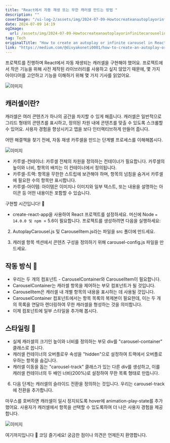```yaml
---
title: "React에서 자동 재생 또는 무한 캐러셀 만드는 방법 "
description: ""
coverImage: "/ui-log-2/assets/img/2024-07-09-HowtocreateanautoplayorinfinitecarouselinReact_0.png"
date: 2024-07-09 14:19
ogImage:
  url: /assets/img/2024-07-09-HowtocreateanautoplayorinfinitecarouselinReact_0.png
tag: Tech
originalTitle: "How to create an autoplay or infinite carousel in React 👀"
link: "https://medium.com/@divyakoneti0001/how-to-create-an-autoplay-or-infinite-carousel-in-react-d9f9bff11048"
---
```


프로젝트를 진행하며 React에서 자동 재생되는 캐러셀을 구현해야 했어요. 프로젝트에서 작은 기능을 위해 사전 제작된 라이브러리를 사용하고 싶지 않았기 때문에, 몇 가지 아이디어를 고안하고 기능을 이해하기 위해 몇 가지 기사를 읽었어요.

![이미지](/ui-log-2/assets/img/2024-07-09-HowtocreateanautoplayorinfinitecarouselinReact_0.png)

## 캐러셀이란?

캐러셀은 여러 콘텐츠가 하나의 공간을 차지할 수 있게 해줍니다. 캐러셀은 일반적으로 그리드 형태의 콘텐츠를 표시하고, 정의된 차원 내에 콘텐츠를 맞출 수 있도록 스크롤할 수 있어요. 사용자 경험을 향상시키고 앱을 보다 인터랙티브하게 만들어 줍니다.

<!-- ui-log 수평형 -->

<ins class="adsbygoogle"
  style="display:block"
  data-ad-client="ca-pub-4877378276818686"
  data-ad-slot="9743150776"
  data-ad-format="auto"
  data-full-width-responsive="true"></ins>

  <script>
  (adsbygoogle = window.adsbygoogle || []).push({});
  </script>

어떤 해결책을 찾기 전에, 자동 재생 카루셀을 만드는 단계별 프로세스를 이해해봅시다.

![이미지](/ui-log-2/assets/img/2024-07-09-HowtocreateanautoplayorinfinitecarouselinReact_1.png)

- 카루셀-컨테이너: 카루셀 전체의 차원을 정의하는 컨테이너가 필요합니다. 카루셀의 높이와 너비, 항목의 배치는 이 컨테이너에서 정의됩니다.
- 카루셀-트랙: 항목을 무한한 스트립에 보관해야 하며, 항목의 넘침을 숨겨서 카루셀에 필요한 수의 항목만 표시합니다.
- 카루셀-아이템: 아이템은 이미지나 이미지와 일부 텍스트, 또는 내용을 설명하는 아이콘 등 어떤 내용이든 포함할 수 있습니다.

구현할 시간입니다! 🥳

<!-- ui-log 수평형 -->

<ins class="adsbygoogle"
  style="display:block"
  data-ad-client="ca-pub-4877378276818686"
  data-ad-slot="9743150776"
  data-ad-format="auto"
  data-full-width-responsive="true"></ins>

  <script>
  (adsbygoogle = window.adsbygoogle || []).push({});
  </script>

- create-react-app을 사용하여 React 프로젝트를 설정하세요. 머신에 Node `= 14.0.0 및 npm `= 5.6이 필요합니다. 프로젝트를 생성하려면 다음을 실행하세요:

2. AutoplayCarousel.js 및 CarouselItem.js라는 파일을 src 폴더에 만드세요.

3. 캐러셀 항목 섹션에서 콘텐츠 구성을 정의하기 위해 carousel-config.js 파일을 만드세요.

## 작동 방식 🤯

<!-- ui-log 수평형 -->

<ins class="adsbygoogle"
  style="display:block"
  data-ad-client="ca-pub-4877378276818686"
  data-ad-slot="9743150776"
  data-ad-format="auto"
  data-full-width-responsive="true"></ins>

  <script>
  (adsbygoogle = window.adsbygoogle || []).push({});
  </script>

- 우리는 두 개의 컴포넌트 - CarouselContainer와 CarouselItem이 필요합니다.
- CarouselContainer는 캐러셀 항목을 제어하는 부모 컴포넌트가 될 것입니다.
- CarouselItem은 캐러셀 내 개별 항목의 내용을 표시하는 데 사용될 것입니다.
- CarouselContainer 컴포넌트에서는 항목 목록의 복제본이 필요한데, 이는 두 개의 목록을 연달아 렌더링하여 무한 캐러셀을 형성하는 것을 의미합니다.
- 이제 컴포넌트에 일부 스타일을 추가해 봅시다.

## 스타일링 🎨

- 실제 캐러셀의 크기인 높이와 너비를 정의하는 부모 div를 "carousel-container" 클래스로 씁니다.
- 캐러셀 컨테이너의 오버플로우 속성을 "hidden"으로 설정하여 트랙에서 오버플로우하는 항목을 숨깁니다.
- 캐러셀 이동을 돕는 "carousel-track" 클래스가 있는 다른 div를 생성하고, 이를 캐러셀 컨테이너의 두 배인 너비(200%)로 설정하여 무한 목록 형태로 만듭니다.

6. 다음 단계는 캐러셀의 슬라이드 전환을 정의하는 것입니다. 우리는 carousel-track에 전환을 추가합니다.

<!-- ui-log 수평형 -->

<ins class="adsbygoogle"
  style="display:block"
  data-ad-client="ca-pub-4877378276818686"
  data-ad-slot="9743150776"
  data-ad-format="auto"
  data-full-width-responsive="true"></ins>

  <script>
  (adsbygoogle = window.adsbygoogle || []).push({});
  </script>

마우스를 호버하면 캐러셀이 일시 정지되도록 hover에 animation-play-state를 추가했어요. 사용자가 캐러셀에서 항목을 선택할 수 있도록하여 더 나은 사용자 경험을 제공합니다.

![이미지](https://miro.medium.com/v2/resize:fit:1200/1*3xXqQeXPGJa15Mlcjg8pjA.gif)

여기까지입니다 😬 코딩 즐기세요! 궁금한 점이나 의견은 언제든지 환영합니다.
